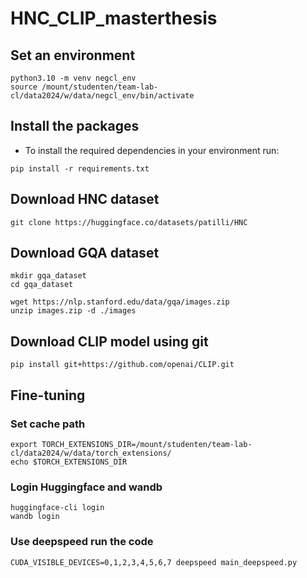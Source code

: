 # HNC_CLIP_masterthesis

## Set an environment
```
python3.10 -m venv negcl_env
source /mount/studenten/team-lab-cl/data2024/w/data/negcl_env/bin/activate
```

## Install the packages
- To install the required dependencies in your environment run: 
```
pip install -r requirements.txt
```

## Download HNC dataset
```
git clone https://huggingface.co/datasets/patilli/HNC
```

## Download GQA dataset
```
mkdir gqa_dataset
cd gqa_dataset

wget https://nlp.stanford.edu/data/gqa/images.zip
unzip images.zip -d ./images
```
## Download CLIP model using git
```
pip install git+https://github.com/openai/CLIP.git
```

## Fine-tuning
### Set cache path
```
export TORCH_EXTENSIONS_DIR=/mount/studenten/team-lab-cl/data2024/w/data/torch_extensions/
echo $TORCH_EXTENSIONS_DIR

```
### Login Huggingface and wandb
```
huggingface-cli login
wandb login 
```

### Use deepspeed run the code
```
CUDA_VISIBLE_DEVICES=0,1,2,3,4,5,6,7 deepspeed main_deepspeed.py
```
